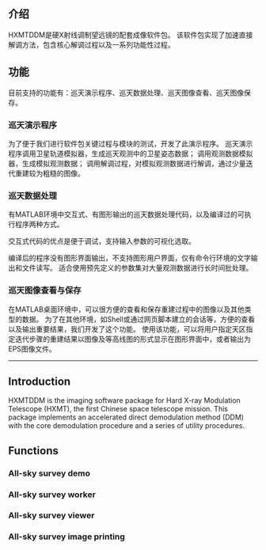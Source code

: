 ## 介绍
HXMTDDM是硬X射线调制望远镜的配套成像软件包。
该软件包实现了加速直接解调方法，包含核心解调过程以及一系列功能性过程。

## 功能
目前支持的功能有：巡天演示程序、巡天数据处理、巡天图像查看、巡天图像保存。

### 巡天演示程序
为了便于我们进行软件包关键过程与模块的测试，开发了此演示程序。
巡天演示程序调用卫星轨道模拟器，生成巡天观测中的卫星姿态数据；
调用观测数据模拟器，生成模拟观测数据；
调用解调过程，对模拟观测数据进行解调，通过少量迭代重建较为粗糙的图像。

### 巡天数据处理
有MATLAB环境中交互式、有图形输出的巡天数据处理代码，以及编译过的可执行程序两种方式。

交互式代码的优点是便于调试，支持输入参数的可视化选取。

编译后的程序没有图形界面输出，不支持图形用户界面，仅有命令行环境的文字输出和文件读写。
适合使用预先定义的参数集对大量观测数据进行长时间批处理。

### 巡天图像查看与保存
在MATLAB桌面环境中，可以很方便的查看和保存重建过程中的图像以及其他类型的数据。
为了在其他环境，如Shell或通过网页脚本建立的会话等，方便的查看以及输出重要结果，我们开发了这个功能。
使用该功能，可以将用户指定天区指定迭代步骤的重建结果以图像及等高线图的形式显示在图形界面中，或者输出为EPS图像文件。


***

## Introduction
HXMTDDM is the imaging software package for Hard X-ray Modulation Telescope (HXMT), the first Chinese space telescope mission. This package implements an accelerated direct demodulation method (DDM) with the core demodulation procedure and a series of utility procedures.

## Functions
### All-sky survey demo
### All-sky survey worker
### All-sky survey viewer
### All-sky survey image printing

